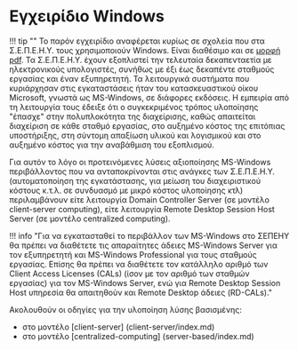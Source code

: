 # Εγχειρίδιο Windows

!!! tip ""
    Το παρόν εγχειρίδιο αναφέρεται κυρίως σε σχολεία που στα Σ.Ε.Π.Ε.Η.Υ. τους χρησιμοποιούν Windows.
    Είναι διαθέσιμο και σε [μορφή
    pdf](https://ts.sch.gr/docs/windows/windows.pdf).
Τα Σ.Ε.Π.Ε.Η.Υ. έχουν εξοπλιστεί την τελευταία δεκαπενταετία με ηλεκτρονικούς υπολογιστές, συνήθως με έξι έως δεκαπέντε σταθμούς εργασίας και έναν εξυπηρετητή. Τα λειτουργικά συστήματα που κυριάρχησαν στις εγκαταστάσεις ήταν του κατασκευαστικού οίκου Microsoft, γνωστά ως MS-Windows, σε διάφορες εκδόσεις. Η εμπειρία από τη λειτουργία τους έδειξε ότι ο συγκεκριμένος τρόπος υλοποίησης "έπασχε" στην πολυπλοκότητα της διαχείρισης, καθώς απαιτείται διαχείριση σε κάθε σταθμό εργασίας, στο αυξημένο κόστος της επιτόπιας υποστήριξης, στη σύντομη απαξίωση υλικού και λογισμικού και στο αυξημένο κόστος για την αναβάθμιση του εξοπλισμού.

Για αυτόν το λόγο οι προτεινόμενες λύσεις αξιοποίησης MS-Windows περιβάλλοντος που να ανταποκρίνονται στις ανάγκες των Σ.Ε.Π.Ε.Η.Υ. (αυτοματοποίηση της εγκατάστασης, για μείωση του διαχειριστικού κόστους κ.τ.λ. σε συνδυασμό με μικρό κόστος υλοποίησης κτλ) περιλαμβάνουν είτε λειτουργία Domain Controller Server (σε μοντέλο client-server computing), είτε λειτουργία Remote Desktop Session Host Server (σε μοντέλο centralized computing).

!!! info "Για να εγκατασταθεί το περιβάλλον των MS-Windows στο ΣΕΠΕΗΥ θα πρέπει να διαθέτετε τις απαραίτητες άδειες MS-Windows Server για τον εξυπηρετητή και MS-Windows Professional για τους σταθμούς εργασίας. Επίσης θα πρέπει να διαθέτετε τον κατάλληλο αριθμό των Client Access Licenses (CALs) (ίσον με τον αριθμό των σταθμών εργασίας) για τον MS-Windows Server, ενώ για Remote Desktop Session Host υπηρεσία θα απαιτηθούν και Remote Desktop άδειες (RD-CALs)."

Ακολουθούν οι οδηγίες για την υλοποίηση λύσης βασισμένης: 
- στο μοντέλο [client-server] (client-server/index.md)
- στο μοντέλο [centralized-computing] (server-based/index.md)
